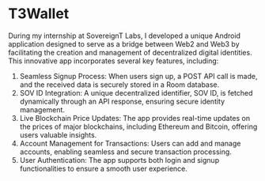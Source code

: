 # T3Wallet
During my internship at SovereignT Labs, I developed a unique Android application designed to serve as a bridge between Web2 and Web3 by facilitating the creation and management of decentralized digital identities. This innovative app incorporates several key features, including:

1. Seamless Signup Process: When users sign up, a POST API call is made, and the received data is securely stored in a Room database.
2. SOV ID Integration: A unique decentralized identifier, SOV ID, is fetched dynamically through an API response, ensuring secure identity      management.
3. Live Blockchain Price Updates: The app provides real-time updates on the prices of major blockchains, including Ethereum and Bitcoin,        offering users valuable insights.
4. Account Management for Transactions: Users can add and manage accounts, enabling seamless and secure transaction processing.
5. User Authentication: The app supports both login and signup functionalities to ensure a smooth user experience.
